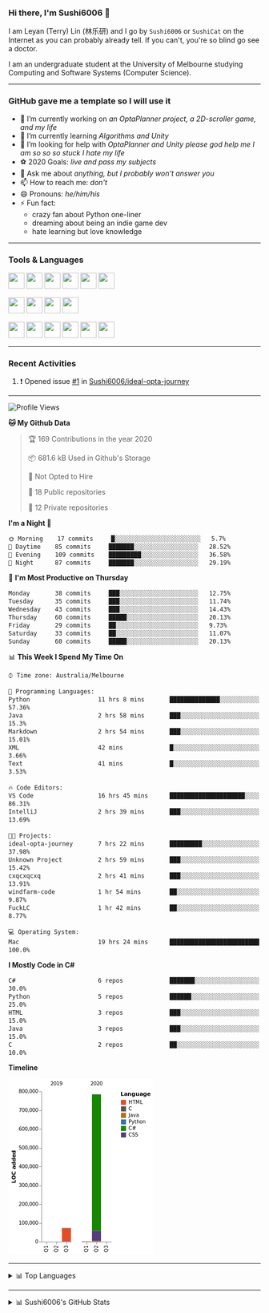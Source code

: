 ### Hi there, I'm Sushi6006 👋

<!--**Sushi6006/Sushi6006** is a ✨ _special_ ✨ repository because its `README.md` (this file) appears on your GitHub profile.-->

I am Leyan (Terry) Lin (林乐研) and I go by `Sushi6006` or `SushiCat` on the Internet as you can probably already tell. If you can't, you're so blind go see a doctor.

I am an undergraduate student at the University of Melbourne studying Computing and Software Systems (Computer Science). 

--- 

### GitHub gave me a template so I will use it
- 🔭 I’m currently working on *an OptaPlanner project, a 2D-scroller game, and my life*
- 🌱 I’m currently learning *Algorithms and Unity*
- 🤔 I’m looking for help with *OptaPlanner and Unity please god help me I am so so so stuck I hate my life*
- ⚽️ 2020 Goals: *live and pass my subjects*
- 💬 Ask me about *anything, but I probably won't answer you*
- 📫 How to reach me: *don't*
- 😄 Pronouns: *he/him/his*
- ⚡ Fun fact:
  - crazy fan about Python one-liner
  - dreaming about being an indie game dev
  - hate learning but love knowledge

---

### Tools & Languages
<p>
  <img height="32" width="32" src="https://cdn.jsdelivr.net/npm/simple-icons@v3/icons/apple.svg"/>
  <img height="32" width="32" src="https://cdn.jsdelivr.net/npm/simple-icons@v3/icons/visualstudiocode.svg"/>
  <img height="32" width="32" src="https://cdn.jsdelivr.net/npm/simple-icons@v3/icons/github.svg"/>
  <img height="32" width="32" src="https://cdn.jsdelivr.net/npm/simple-icons@v3/icons/git.svg"/>
  <img height="32" width="32" src="https://cdn.jsdelivr.net/npm/simple-icons@v3/icons/discord.svg"/>
  <img height="32" width="32" src="https://cdn.jsdelivr.net/npm/simple-icons@v3/icons/atom.svg"/>
</p>
<p>
  <img height="32" width="32" src="https://cdn.jsdelivr.net/npm/simple-icons@v3/icons/adobephotoshop.svg"/>
  <img height="32" width="32" src="https://cdn.jsdelivr.net/npm/simple-icons@v3/icons/adobexd.svg"/>
  <img height="32" width="32" src="https://cdn.jsdelivr.net/npm/simple-icons@v3/icons/vsco.svg"/>
  <img height="32" width="32" src="https://cdn.jsdelivr.net/npm/simple-icons@v3/icons/spotify.svg"/>
</p>
<p>
  <img height="32" width="32" src="https://cdn.jsdelivr.net/npm/simple-icons@v3/icons/python.svg"/>
  <img height="32" width="32" src="https://cdn.jsdelivr.net/npm/simple-icons@v3/icons/c.svg"/>
  <img height="32" width="32" src="https://cdn.jsdelivr.net/npm/simple-icons@v3/icons/csharp.svg"/>
  <img height="32" width="32" src="https://cdn.jsdelivr.net/npm/simple-icons@v3/icons/java.svg"/>
  <img height="32" width="32" src="https://cdn.jsdelivr.net/npm/simple-icons@v3/icons/markdown.svg"/>
  <img height="32" width="32" src="https://cdn.jsdelivr.net/npm/simple-icons@v3/icons/mysql.svg"/>
</p>

--- 

### Recent Activities
<!--START_SECTION:activity-->
1. ❗️ Opened issue [#1](https://github.com//Sushi6006/ideal-opta-journey/issues/1) in [Sushi6006/ideal-opta-journey](https://github.com//Sushi6006/ideal-opta-journey)
<!--END_SECTION:activity-->

---

<!--START_SECTION:waka-->
![Profile Views](http://img.shields.io/badge/Profile%20Views-88-blue)

**🐱 My Github Data** 

> 🏆 169 Contributions in the year 2020
 > 
> 📦 681.6 kB Used in Github's Storage 
 > 
> 🚫 Not Opted to Hire
 > 
> 📜 18 Public repositories
 > 
> 🔑 12 Private repositories 

**I'm a Night 🦉** 

```text
🌞 Morning    17 commits     █░░░░░░░░░░░░░░░░░░░░░░░░   5.7% 
🌆 Daytime    85 commits     ███████░░░░░░░░░░░░░░░░░░   28.52% 
🌃 Evening    109 commits    █████████░░░░░░░░░░░░░░░░   36.58% 
🌙 Night      87 commits     ███████░░░░░░░░░░░░░░░░░░   29.19%

```
📅 **I'm Most Productive on Thursday** 

```text
Monday       38 commits     ███░░░░░░░░░░░░░░░░░░░░░░   12.75% 
Tuesday      35 commits     ███░░░░░░░░░░░░░░░░░░░░░░   11.74% 
Wednesday    43 commits     ███░░░░░░░░░░░░░░░░░░░░░░   14.43% 
Thursday     60 commits     █████░░░░░░░░░░░░░░░░░░░░   20.13% 
Friday       29 commits     ██░░░░░░░░░░░░░░░░░░░░░░░   9.73% 
Saturday     33 commits     ██░░░░░░░░░░░░░░░░░░░░░░░   11.07% 
Sunday       60 commits     █████░░░░░░░░░░░░░░░░░░░░   20.13%

```


📊 **This Week I Spend My Time On** 

```text
⌚︎ Time zone: Australia/Melbourne

💬 Programming Languages: 
Python                   11 hrs 8 mins       ██████████████░░░░░░░░░░░   57.36% 
Java                     2 hrs 58 mins       ███░░░░░░░░░░░░░░░░░░░░░░   15.3% 
Markdown                 2 hrs 54 mins       ███░░░░░░░░░░░░░░░░░░░░░░   15.01% 
XML                      42 mins             █░░░░░░░░░░░░░░░░░░░░░░░░   3.66% 
Text                     41 mins             █░░░░░░░░░░░░░░░░░░░░░░░░   3.53%

🔥 Code Editors: 
VS Code                  16 hrs 45 mins      █████████████████████░░░░   86.31% 
IntelliJ                 2 hrs 39 mins       ███░░░░░░░░░░░░░░░░░░░░░░   13.69%

🐱‍💻 Projects: 
ideal-opta-journey       7 hrs 22 mins       █████████░░░░░░░░░░░░░░░░   37.98% 
Unknown Project          2 hrs 59 mins       ███░░░░░░░░░░░░░░░░░░░░░░   15.42% 
cxqcxqcxq                2 hrs 41 mins       ███░░░░░░░░░░░░░░░░░░░░░░   13.91% 
windfarm-code            1 hr 54 mins        ██░░░░░░░░░░░░░░░░░░░░░░░   9.87% 
FuckLC                   1 hr 42 mins        ██░░░░░░░░░░░░░░░░░░░░░░░   8.77%

💻 Operating System: 
Mac                      19 hrs 24 mins      █████████████████████████   100.0%

```

**I Mostly Code in C#** 

```text
C#                       6 repos             ███████░░░░░░░░░░░░░░░░░░   30.0% 
Python                   5 repos             ██████░░░░░░░░░░░░░░░░░░░   25.0% 
HTML                     3 repos             ███░░░░░░░░░░░░░░░░░░░░░░   15.0% 
Java                     3 repos             ███░░░░░░░░░░░░░░░░░░░░░░   15.0% 
C                        2 repos             ██░░░░░░░░░░░░░░░░░░░░░░░   10.0%

```


**Timeline**

![Chart not found](https://github.com/Sushi6006/Sushi6006/blob/master/charts/bar_graph.png) 


<!--END_SECTION:waka-->


<!--
---

### Spotify Now Playing
<img src="https://novatorem-eight-fawn.vercel.app/api/spotify" alt="Sushi6006 Spotify Playing" width="350"/>
-->

--- 

<details>
  <summary>📊 Top Languages</summary>
  <br>
  <img src="https://github-readme-stats.vercel.app/api/top-langs/?username=sushi6006&layout=compact" alt="Top Langs">
</details>

---

<details>
  <summary>📊 Sushi6006's GitHub Stats</summary>
  <br>
  <img alt="Sushi6006's Github Stats" src="https://github-readme-stats.sushi6006.vercel.app/api?username=Sushi6006&show_icons=true"/>
</details>
  



